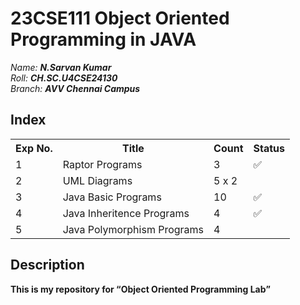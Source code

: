 # 23CSE111 Object Oriented Programming in JAVA

*Name:*  ***N.Sarvan Kumar***
<br>
*Roll:*  ***CH.SC.U4CSE24130***
<br>
*Branch:* ***AVV Chennai Campus***

## Index

<table>
  <tr>
    <th>Exp No.</th>
    <th>Title</th>
    <th>Count</th>
    <th>Status</th>
  </tr>
  <tr>
    <td>1</td>
    <td>Raptor Programs</td>
    <td>3</td>
    <td>✅</td>
  </tr>
  <tr>
    <td>2</td>
    <td>UML Diagrams</td>
    <td>5 x 2</td>
    <td></td>
  </tr>
  <tr>
    <td>3</td>
    <td>Java Basic Programs</td>
    <td>10</td>
    <td>✅</td>
  </tr>
  <tr>
    <td>4</td>
    <td>Java Inheritence Programs</td>
    <td>4</td>
    <td>✅</td>
  </tr>
  <tr>
    <td>5</td>
    <td>Java Polymorphism Programs</td>
    <td>4</td>
    <td></td>
  </tr>
</table>

## Description
<b>This is my repository for <q>Object Oriented Programming Lab</q></b>
